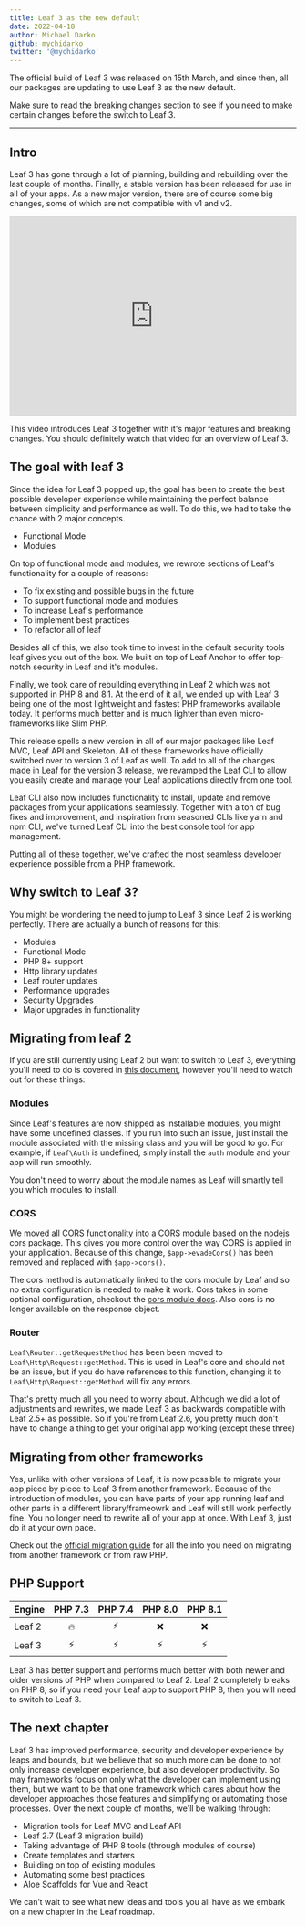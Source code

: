 ```yaml
---
title: Leaf 3 as the new default
date: 2022-04-18
author: Michael Darko
github: mychidarko
twitter: '@mychidarko'
---
```


The official build of Leaf 3 was released on 15th March, and since then, all our packages are updating to use Leaf 3 as the new default.

Make sure to read the breaking changes section to see if you need to make certain changes before the switch to Leaf 3.

---

## Intro

Leaf 3 has gone through a lot of planning, building and rebuilding over the last couple of months. Finally, a stable version has been released for use in all of your apps. As a new major version, there are of course some big changes, some of which are not compatible with v1 and v2.

<iframe width="100%" height="350" src="https://www.youtube.com/embed/KfClnH-fQz8" title="YouTube video player" frameborder="0" allow="accelerometer; autoplay; clipboard-write; encrypted-media; gyroscope; picture-in-picture" allowfullscreen></iframe>

This video introduces Leaf 3 together with it's major features and breaking changes. You should definitely watch that video for an overview of Leaf 3.

## The goal with leaf 3

Since the idea for Leaf 3 popped up, the goal has been to create the best possible developer experience while maintaining the perfect balance between simplicity and performance as well. To do this, we had to take the chance with 2 major concepts.

- Functional Mode
- Modules

On top of functional mode and modules, we rewrote sections of Leaf's functionality for a couple of reasons:

- To fix existing and possible bugs in the future
- To support functional mode and modules
- To increase Leaf's performance
- To implement best practices
- To refactor all of leaf

Besides all of this, we also took time to invest in the default security tools leaf gives you out of the box. We built on top of Leaf Anchor to offer top-notch security in Leaf and it's modules.

Finally, we took care of rebuilding everything in Leaf 2 which was not supported in PHP 8 and 8.1. At the end of it all, we ended up with Leaf 3 being one of the most lightweight and fastest PHP frameworks available today. It performs much better and is much lighter than even micro-frameworks like Slim PHP.

This release spells a new version in all of our major packages like Leaf MVC, Leaf API and Skeleton. All of these frameworks have officially switched over to version 3 of Leaf as well. To add to all of the changes made in Leaf for the version 3 release, we revamped the Leaf CLI to allow you easily create and manage your Leaf applications directly from one tool.

Leaf CLI also now includes functionality to install, update and remove packages from your applications seamlessly. Together with a ton of bug fixes and improvement, and inspiration from seasoned CLIs like yarn and npm CLI, we've turned Leaf CLI into the best console tool for app management.

Putting all of these together, we've crafted the most seamless developer experience possible from a PHP framework.

## Why switch to Leaf 3?

You might be wondering the need to jump to Leaf 3 since Leaf 2 is working perfectly. There are actually a bunch of reasons for this:

- Modules
- Functional Mode
- PHP 8+ support
- Http library updates
- Leaf router updates
- Performance upgrades
- Security Upgrades
- Major upgrades in functionality

## Migrating from leaf 2

If you are still currently using Leaf 2 but want to switch to Leaf 3, everything you'll need to do is covered in [this document](https://leafphp.dev/docs/migration/introduction.html#migrating-from-leaf-2), however you'll need to watch out for these things:

### Modules

Since Leaf's features are now shipped as installable modules, you might have some undefined classes. If you run into such an issue, just install the module associated with the missing class and you will be good to go. For example, if `Leaf\Auth` is undefined, simply install the `auth` module and your app will run smoothly.

You don't need to worry about the module names as Leaf will smartly tell you which modules to install.

### CORS

We moved all CORS functionality into a CORS module based on the nodejs cors package. This gives you more control over the way CORS is applied in your application. Because of this change, `$app->evadeCors()` has been removed and replaced with `$app->cors()`.

The cors method is automatically linked to the cors module by Leaf and so no extra configuration is needed to make it work. Cors takes in some optional configuration, checkout the [cors module docs](https://leafphp.dev/modules/cors/). Also cors is no longer available on the response object.

### Router

`Leaf\Router::getRequestMethod` has been been moved to `Leaf\Http\Request::getMethod`. This is used in Leaf's core and should not be an issue, but if you do have references to this function, changing it to `Leaf\Http\Request::getMethod` will fix any errors.

That's pretty much all you need to worry about. Although we did a lot of adjustments and rewrites, we made Leaf 3 as backwards compatible with Leaf 2.5+ as possible. So if you're from Leaf 2.6, you pretty much don't have to change a thing to get your original app working (except these three)

## Migrating from other frameworks

Yes, unlike with other versions of Leaf, it is now possible to migrate your app piece by piece to Leaf 3 from another framework. Because of the introduction of modules, you can have parts of your app running leaf and other parts in a different library/frameowrk and Leaf will still work perfectly fine. You no longer need to rewrite all of your app at once. With Leaf 3, just do it at your own pace.

Check out the [official migration guide](https://leafphp.dev/docs/migration/other.html) for all the info you need on migrating from another framework or from raw PHP.

## PHP Support

| Engine             |  PHP 7.3  |  PHP 7.4  |  PHP 8.0  |  PHP 8.1  |
| ------------------ | :-------: | :-------: | :-------: | :-------: |
| Leaf 2             |    🔥     |     ⚡️     |    ❌     |     ❌    |
| Leaf 3             |    ⚡️     |     ⚡️     |    ⚡️     |     ⚡️    |

Leaf 3 has better support and performs much better with both newer and older versions of PHP when compared to Leaf 2. Leaf 2 completely breaks on PHP 8, so if you need your Leaf app to support PHP 8, then you will need to switch to Leaf 3.

## The next chapter

Leaf 3 has improved performance, security and developer experience by leaps and bounds, but we believe that so much more can be done to not only increase developer experience, but also developer productivity. So may frameworks focus on only what the developer can implement using them, but we want to be that one framework which cares about how the developer approaches those features and simplifying or automating those processes. Over the next couple of months, we'll be walking through:

- Migration tools for Leaf MVC and Leaf API
- Leaf 2.7 (Leaf 3 migration build)
- Taking advantage of PHP 8 tools (through modules of course)
- Create templates and starters
- Building on top of existing modules
- Automating some best practices
- Aloe Scaffolds for Vue and React

We can’t wait to see what new ideas and tools you all have as we embark on a new chapter in the Leaf roadmap.
